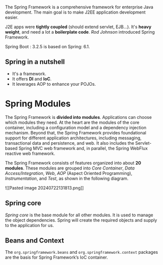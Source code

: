 The Spring Framework is a comprehensive framework for enterprise Java development. The main goal is to make J2EE application development easier.

J2E apps were **tightly coupled** (should extend servlet, EJB...). It's **heavy weight**, and need a lot a **boilerplate code**. *Rod Johnson* introduced Spring Framework.

Spring Boot : 3.2.5 is based on Spring: 6.1.

## Spring in a nutshell

- It's a framework.
- It offers **DI** and **IoC**.
- It leverages AOP to enhance your POJOs.
# Spring Modules

The Spring Framework is **divided into modules**. Applications can choose which modules they need. At the heart are the modules of the core container, including a configuration model and a dependency injection mechanism. Beyond that, the Spring Framework provides foundational support for different application architectures, including messaging, transactional data and persistence, and web. It also includes the Servlet-based Spring MVC web framework and, in parallel, the Spring WebFlux reactive web framework.

The Spring Framework consists of features organized into about **20 modules**. These modules are grouped into *Core Container*, *Data Access/Integration*, *Web*, *AOP* (Aspect Oriented Programming), *Instrumentation*, and *Test*, as shown in the following diagram.

![[Pasted image 20240722131813.png]]

## Spring core

*Spring core* is the base module for all other modules.
It is used to manage the object dependencies. Spring will create the required objects and supply to the application for us.
## Beans and Context

The `org.springframework.beans` and `org.springframework.context` packages are the basis for Spring Framework’s IoC container.